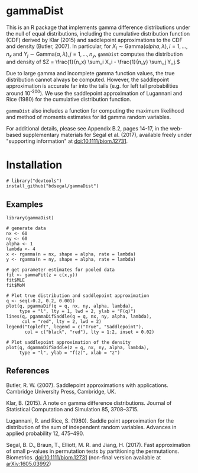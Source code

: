 # gammaDist

This is an R package that implements gamma difference distributions under the null of equal distributions, including the cumulative distribution function (CDF) derived by Klar (2015) and saddlepoint approximations to the CDF and density (Butler, 2007). In particular, for $X_i \sim \text{Gamma}(alpha, \lambda), i=1, \ldots, n_x$ and $Y_j \sim \text{Gamma}(\alpha, \lambda), j=1, \ldots, n_y,$ `gammDist` computes the distribution and density of $Z = \frac{1}{n_x} \sum_i X_i - \frac{1}{n_y} \sum_j Y_j.$

Due to large gamma and incomplete gamma function values, the true distribution cannot always be computed. However, the saddlepoint approximation is accurate far into the tails (e.g. for left tail probabilities around 10<sup>-200</sup>). We use the saddlepoint approximation of Lugannani and Rice (1980) for the cumulative distribution function.

`gammaDist` also includes a function for computing the maximum likelihood and method of moments estimates for iid gamma random variables.

For additional details, please see Appendix B.2, pages 14-17, in the web-based supplementary materials for Segal et al. (2017), available freely under "supporting information" at [doi:10.1111/biom.12731](http://dx.doi.org/10.1111/biom.12731).

# Installation

```{r}
# library("devtools")
install_github("bdsegal/gammaDist")
```

## Examples

```{r}
library(gammaDist)

# generate data
nx <- 60
ny <- 60
alpha <- 1
lambda <- 4
x <- rgamma(n = nx, shape = alpha, rate = lambda)
y <- rgamma(n = ny, shape = alpha, rate = lambda)

# get parameter estimates for pooled data
fit <- gammaFit(z = c(x,y))
fit$MLE
fit$MoM

# Plot true distribution and saddlepoint approximation
q <- seq(-0.2, 0.2, 0.001)
plot(q, pgammaDif(q = q, nx, ny, alpha, lambda),
     type = "l", lty = 1, lwd = 2, ylab = "F(q)")
lines(q, pgammaDifSaddle(q = q, nx, ny, alpha, lambda),
      col = "red", lty = 2, lwd = 2)
legend("topleft", legend = c("True", "Saddlepoint"), 
       col = c("black", "red"), lty = 1:2, inset = 0.02)

# Plot saddlepoint approximation of the density
plot(q, dgammaDifSaddle(z = q, nx, ny, alpha, lambda),
     type = "l", ylab = "f(z)", xlab = "z")
```

## References
Butler, R. W. (2007). Saddlepoint approximations with applications. Cambridge University Press, Cambridge, UK.

Klar, B. (2015). A note on gamma difference distributions. Journal of Statistical Computation and Simulation 85, 3708–3715.

Lugannani, R. and Rice, S. (1980). Saddle point approximation for the distribution of the sum of independent random variables. Advances in applied probability 12, 475–490.

Segal, B. D., Braun, T., Elliott, M. R. and Jiang, H. (2017). Fast approximation of small p-values in permutation tests by partitioning the permutations. Biometrics. [doi:10.1111/biom.12731](http://dx.doi.org/10.1111/biom.12731) (non-final version available at [arXiv:1605.03992](https://arxiv.org/abs/1605.03992))
